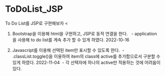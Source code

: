 # ToDoList_JSP

To Do List를 JSP로 구현해보자
<
1. Bootstrap을 이용해 html을 구현하고, JSP로 동적 연결을 한다.
&nbsp;  - application을 사용해 to do list를 계속 추가 할 수 있게 하였다. 2022-10-16


2. Javascript를 이용해 선택된 item만 표시할 수 있도록 한다.
&nbsp;- .classList.toggle()을 이용하여 item의 class에 active를 추가함으로서 구분할 수 있게 하였다. 2022-11-04
&nbsp;- 각 선택자에 하나의 active만 적용하는 것에 어려움이 있다.
